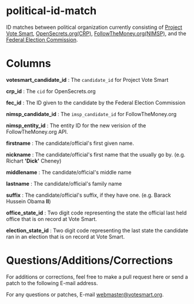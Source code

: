 political-id-match
==================

ID matches between political organization currently consisting of [Project Vote Smart](http://votesmart.org), [OpenSecrets.org(CRP)](http://www.opensecrets.org), [FollowTheMoney.org(NIMSP)](http://www.followthemoney.org), and the [Federal Election Commission](http://www.fec.gov/).

Columns
==================
**votesmart_candidate_id**
: The `candidate_id` for Project Vote Smart

**crp_id**
: The `cid` for OpenSecrets.org

**fec_id**
: The ID given to the candidate by the Federal Election Commission

**nimsp_candidate_id**
: The `imsp_candidate_id` for FollowTheMoney.org

**nimsp_entity_id**
: The entity ID for the new verision of the FollowTheMoney.org API.

**firstname**
: The candidate/official's first given name.

**nickname**
: The candidate/official's first name that the usually go by. (e.g. Richart **'Dick'** Cheney)

**middlename**
: The candidate/official's middle name

**lastname**
: The candidate/official's family name

**suffix**
: The candidate/official's suffix, if they have one.  (e.g. Barack Hussein Obama **II**)

**office_state_id**
: Two digit code representing the state the official last held office that is on record at Vote Smart.

**election_state_id**
: Two digit code representing the last state the candidate ran in an election that is on record at Vote Smart.

Questions/Additions/Corrections
==================

For additions or corrections, feel free to make a pull request here or send a patch to the following E-mail address.

For any questions or patches, E-mail webmaster@votesmart.org.
